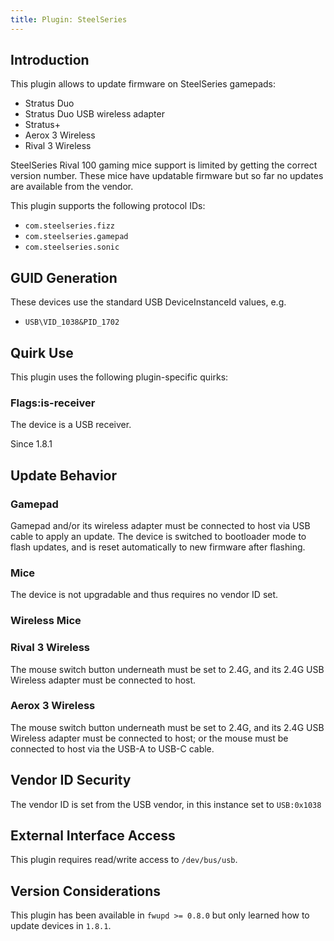 ```yaml
---
title: Plugin: SteelSeries
---
```


## Introduction

This plugin allows to update firmware on SteelSeries gamepads:

* Stratus Duo
* Stratus Duo USB wireless adapter
* Stratus+
* Aerox 3 Wireless
* Rival 3 Wireless

SteelSeries Rival 100 gaming mice support is limited by getting the correct
version number. These mice have updatable firmware but so far no updates are
available from the vendor.

This plugin supports the following protocol IDs:

* `com.steelseries.fizz`
* `com.steelseries.gamepad`
* `com.steelseries.sonic`

## GUID Generation

These devices use the standard USB DeviceInstanceId values, e.g.

* `USB\VID_1038&PID_1702`

## Quirk Use

This plugin uses the following plugin-specific quirks:

### Flags:is-receiver

The device is a USB receiver.

Since 1.8.1

## Update Behavior

### Gamepad

Gamepad and/or its wireless adapter must be connected to host via USB cable
to apply an update. The device is switched to bootloader mode to flash
updates, and is reset automatically to new firmware after flashing.

### Mice

The device is not upgradable and thus requires no vendor ID set.

### Wireless Mice

### Rival 3 Wireless

The mouse switch button underneath must be set to 2.4G, and its 2.4G USB
Wireless adapter must be connected to host.

### Aerox 3 Wireless

The mouse switch button underneath must be set to 2.4G, and its 2.4G USB
Wireless adapter must be connected to host; or the mouse must be connected to
host via the USB-A to USB-C cable.

## Vendor ID Security

The vendor ID is set from the USB vendor, in this instance set to `USB:0x1038`

## External Interface Access

This plugin requires read/write access to `/dev/bus/usb`.

## Version Considerations

This plugin has been available in `fwupd >= 0.8.0` but only learned how to update devices in
`1.8.1`.
